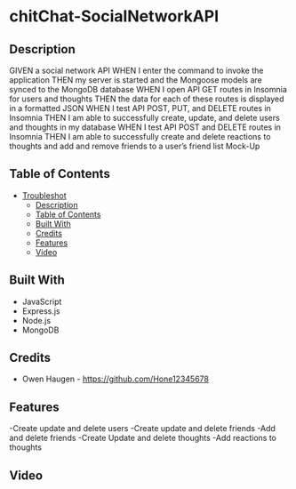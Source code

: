 # chitChat-SocialNetworkAPI



## Description

GIVEN a social network API
WHEN I enter the command to invoke the application
THEN my server is started and the Mongoose models are synced to the MongoDB database
WHEN I open API GET routes in Insomnia for users and thoughts
THEN the data for each of these routes is displayed in a formatted JSON
WHEN I test API POST, PUT, and DELETE routes in Insomnia
THEN I am able to successfully create, update, and delete users and thoughts in my database
WHEN I test API POST and DELETE routes in Insomnia
THEN I am able to successfully create and delete reactions to thoughts and add and remove friends to a user’s friend list
Mock-Up

## Table of Contents

- [Troubleshot](#troubleshot)
  - [Description](#description)
  - [Table of Contents](#table-of-contents)
  - [Built With](#built-with)
  - [Credits](#credits)
  - [Features](#features)
  - [Video](#Video)


## Built With

- JavaScript
- Express.js
- Node.js
- MongoDB



## Credits

- Owen Haugen - https://github.com/Hone12345678




## Features

-Create update and delete users
-Create update and delete friends
-Add and delete friends
-Create Update and delete thoughts
-Add reactions to thoughts


## Video
